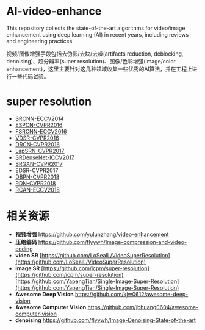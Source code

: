 # AI-video-enhance
This repository collects the state-of-the-art algorithms for video/image enhancement using deep learning (AI) in recent years, including reviews and engineering practices.

视频/图像增强手段包括去伪影/去块/去噪(artifacts reduction, deblocking, denoising)、超分辨率(super resolution)、图像/色彩增强(image/color enhancement)，这里主要针对这几种领域收集一些优秀的AI算法，并在工程上进行一些代码试验。

# super resolution

- [SRCNN-ECCV2014](https://github.com/jlygit/AI-video-enhance/blob/master/super%20resolution/SRCNN-ECCV2014.md) 
- [ESPCN-CVPR2016](https://github.com/jlygit/AI-video-enhance/blob/master/super%20resolution/ESPCN-CVPR2016.md) 
- [FSRCNN-ECCV2016](https://github.com/jlygit/AI-video-enhance/blob/master/super%20resolution/FSRCNN-ECCV2016.md) 
- [VDSR-CVPR2016](https://github.com/jlygit/AI-video-enhance/blob/master/super%20resolution/VDSR-CVPR2016.md) 
- [DRCN-CVPR2016](https://github.com/jlygit/AI-video-enhance/blob/master/super%20resolution/DRCN-CVPR2016.md) 
- [LapSRN-CVPR2017](https://github.com/jlygit/AI-video-enhance/blob/master/super%20resolution/LapSRN-CVPR2017.md) 
- [SRDenseNet-ICCV2017](https://github.com/jlygit/AI-video-enhance/blob/master/super%20resolution/SRDenseNet-ICCV2017.md) 
- [SRGAN-CVPR2017](https://github.com/jlygit/AI-video-enhance/blob/master/super%20resolution/SRGAN-CVPR2017.md) 
- [EDSR-CVPR2017](https://github.com/jlygit/AI-video-enhance/blob/master/super%20resolution/EDSR-CVPR2017.md) 
- [DBPN-CVPR2018](https://github.com/jlygit/AI-video-enhance/blob/master/super%20resolution/DBPN-CVPR2018.md) 
- [RDN-CVPR2018](https://github.com/jlygit/AI-video-enhance/blob/master/super%20resolution/RDN-CVPR2018.md) 
- [RCAN-ECCV2018](https://github.com/jlygit/AI-video-enhance/blob/master/super%20resolution/RCAN-ECCV2018.md) 

# 相关资源
- **视频增强** https://github.com/yulunzhang/video-enhancement  
- **压缩编码** https://github.com/flyywh/Image-compression-and-video-coding  
- **video SR**
[https://github.com/LoSealL/VideoSuperResolution](https://github.com/LoSealL/VideoSuperResolution)
- **image SR**
[https://github.com/icpm/super-resolution](https://github.com/icpm/super-resolution)
[https://github.com/YapengTian/Single-Image-Super-Resolution](https://github.com/YapengTian/Single-Image-Super-Resolution)
- **Awesome Deep Vision** https://github.com/kjw0612/awesome-deep-vision
- **Awesome Computer Vision** https://github.com/jbhuang0604/awesome-computer-vision
- **denoising** https://github.com/flyywh/Image-Denoising-State-of-the-art

